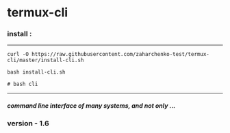 # termux-cli

### install :

<hr />

    curl -O https://raw.githubusercontent.com/zaharchenko-test/termux-cli/master/install-cli.sh

    bash install-cli.sh

    # bash cli

<hr />

##### command line interface of many systems, and not only ...

### version - 1.6
